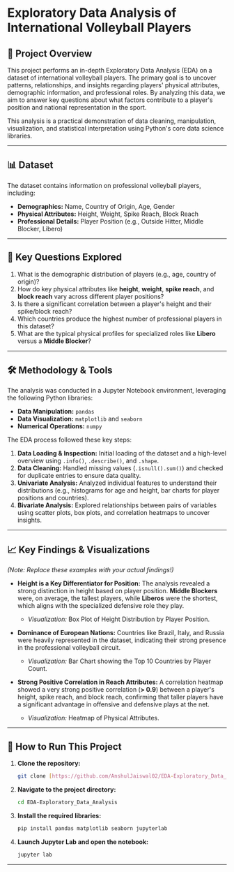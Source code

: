 # Exploratory Data Analysis of International Volleyball Players

## 🏐 Project Overview

This project performs an in-depth Exploratory Data Analysis (EDA) on a dataset of international volleyball players. The primary goal is to uncover patterns, relationships, and insights regarding players' physical attributes, demographic information, and professional roles. By analyzing this data, we aim to answer key questions about what factors contribute to a player's position and national representation in the sport.

This analysis is a practical demonstration of data cleaning, manipulation, visualization, and statistical interpretation using Python's core data science libraries.

---

## 📊 Dataset

The dataset contains information on professional volleyball players, including:
* **Demographics:** Name, Country of Origin, Age, Gender
* **Physical Attributes:** Height, Weight, Spike Reach, Block Reach
* **Professional Details:** Player Position (e.g., Outside Hitter, Middle Blocker, Libero)

---

## 🎯 Key Questions Explored

1.  What is the demographic distribution of players (e.g., age, country of origin)?
2.  How do key physical attributes like **height**, **weight**, **spike reach**, and **block reach** vary across different player positions?
3.  Is there a significant correlation between a player's height and their spike/block reach?
4.  Which countries produce the highest number of professional players in this dataset?
5.  What are the typical physical profiles for specialized roles like **Libero** versus a **Middle Blocker**?

---

## 🛠️ Methodology & Tools

The analysis was conducted in a Jupyter Notebook environment, leveraging the following Python libraries:

* **Data Manipulation:** `pandas`
* **Data Visualization:** `matplotlib` and `seaborn`
* **Numerical Operations:** `numpy`

The EDA process followed these key steps:
1.  **Data Loading & Inspection:** Initial loading of the dataset and a high-level overview using `.info()`, `.describe()`, and `.shape`.
2.  **Data Cleaning:** Handled missing values (`.isnull().sum()`) and checked for duplicate entries to ensure data quality.
3.  **Univariate Analysis:** Analyzed individual features to understand their distributions (e.g., histograms for age and height, bar charts for player positions and countries).
4.  **Bivariate Analysis:** Explored relationships between pairs of variables using scatter plots, box plots, and correlation heatmaps to uncover insights.

---

## 📈 Key Findings & Visualizations

*(Note: Replace these examples with your actual findings!)*

* **Height is a Key Differentiator for Position:** The analysis revealed a strong distinction in height based on player position. **Middle Blockers** were, on average, the tallest players, while **Liberos** were the shortest, which aligns with the specialized defensive role they play.
    * *Visualization:* Box Plot of Height Distribution by Player Position.

* **Dominance of European Nations:** Countries like Brazil, Italy, and Russia were heavily represented in the dataset, indicating their strong presence in the professional volleyball circuit.
    * *Visualization:* Bar Chart showing the Top 10 Countries by Player Count.

* **Strong Positive Correlation in Reach Attributes:** A correlation heatmap showed a very strong positive correlation (**> 0.9**) between a player's height, spike reach, and block reach, confirming that taller players have a significant advantage in offensive and defensive plays at the net.
    * *Visualization:* Heatmap of Physical Attributes.

---

## 🚀 How to Run This Project

1.  **Clone the repository:**
    ```bash
    git clone [https://github.com/AnshulJaiswal02/EDA-Exploratory_Data_Analysis.git](https://github.com/AnshulJaiswal02/EDA-Exploratory_Data_Analysis.git)
    ```
2.  **Navigate to the project directory:**
    ```bash
    cd EDA-Exploratory_Data_Analysis
    ```
3.  **Install the required libraries:**
    ```bash
    pip install pandas matplotlib seaborn jupyterlab
    ```
4.  **Launch Jupyter Lab and open the notebook:**
    ```bash
    jupyter lab
    ```

---
